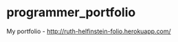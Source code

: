 programmer_portfolio
====================

My portfolio - http://ruth-helfinstein-folio.herokuapp.com/
